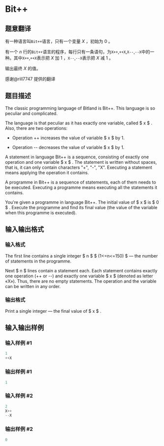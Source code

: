 # Bit++

## 题意翻译

有一种语言叫`Bit++`语言，只有一个变量 $X$ ，初始为 $0$ 。

有一个 $n$ 行的`Bit++`语言的程序，每行只有一条语句，为`X++`,`++X`,`X--`,`--X`中的一种。其中`X++`,`++X`表示把 $X$ 加 $1$ ，`X--`,`--X`表示把 $X$ 减 $1$ 。

输出最终 $X$ 的值。

感谢@rill7747 提供的翻译

## 题目描述

The classic programming language of Bitland is Bit++. This language is so peculiar and complicated.

The language is that peculiar as it has exactly one variable, called $ x $ . Also, there are two operations:

- Operation ++ increases the value of variable $ x $ by 1.

- Operation -- decreases the value of variable $ x $ by 1.

A statement in language Bit++ is a sequence, consisting of exactly one operation and one variable $ x $ . The statement is written without spaces, that is, it can only contain characters "+", "-", "X". Executing a statement means applying the operation it contains.

A programme in Bit++ is a sequence of statements, each of them needs to be executed. Executing a programme means executing all the statements it contains.

You're given a programme in language Bit++. The initial value of $ x $ is $ 0 $ . Execute the programme and find its final value (the value of the variable when this programme is executed).

## 输入输出格式

### 输入格式

The first line contains a single integer $ n $ $ (1<=n<=150) $ — the number of statements in the programme.

Next $ n $ lines contain a statement each. Each statement contains exactly one operation (++ or --) and exactly one variable $ x $ (denoted as letter «X»). Thus, there are no empty statements. The operation and the variable can be written in any order.

### 输出格式

Print a single integer — the final value of $ x $ .

## 输入输出样例

### 输入样例 #1

```cpp
1
++X

```
### 输出样例 #1

```cpp
1

```
### 输入样例 #2

```cpp
2
X++
--X

```
### 输出样例 #2

```cpp
0

```
